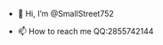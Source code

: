 - 👋 Hi, I’m @SmallStreet752

- 📫 How to reach me QQ:2855742144

<!---
SmallStreet752/SmallStreet752 is a ✨ special ✨ repository because its `README.md` (this file) appears on your GitHub profile.
You can click the Preview link to take a look at your changes.
--->
